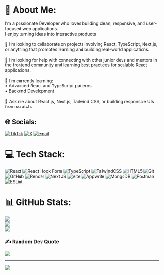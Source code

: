 # 💫 About Me:
I’m a passionate Developer who loves building clean, responsive, and user-focused web applications. <br>I enjoy turning ideas into interactive products<br><br>👯 I’m looking to collaborate on projects involving React, TypeScript, Next.js, or anything that promotes learning and building real-world applications.<br><br>🤝 I’m looking for help with connecting with other junior devs and mentors in the frontend community and learning best practices for scalable React applications.<br><br>🌱 I’m currently learning:<br>	•	Advanced  React and TypeScript patterns<br>	•	Backend Development<br><br>💬 Ask me about React.js, Next.js, Tailwind CSS, or building responsive UIs from scratch.<br>


## 🌐 Socials:
[![TikTok](https://img.shields.io/badge/TikTok-%23000000.svg?logo=TikTok&logoColor=white)](https://tiktok.com/@teajhaney) [![X](https://img.shields.io/badge/X-black.svg?logo=X&logoColor=white)](https://x.com/seobinim) [![email](https://img.shields.io/badge/Email-D14836?logo=gmail&logoColor=white)](mailto:teajhaney@gmail.com) 

# 💻 Tech Stack:
![React](https://img.shields.io/badge/react-%2320232a.svg?style=for-the-badge&logo=react&logoColor=%2361DAFB) ![React Hook Form](https://img.shields.io/badge/React%20Hook%20Form-%23EC5990.svg?style=for-the-badge&logo=reacthookform&logoColor=white) ![TypeScript](https://img.shields.io/badge/typescript-%23007ACC.svg?style=for-the-badge&logo=typescript&logoColor=white) ![TailwindCSS](https://img.shields.io/badge/tailwindcss-%2338B2AC.svg?style=for-the-badge&logo=tailwind-css&logoColor=white) ![HTML5](https://img.shields.io/badge/html5-%23E34F26.svg?style=for-the-badge&logo=html5&logoColor=white) ![Git](https://img.shields.io/badge/git-%23F05033.svg?style=for-the-badge&logo=git&logoColor=white) ![GitHub](https://img.shields.io/badge/github-%23121011.svg?style=for-the-badge&logo=github&logoColor=white) ![Render](https://img.shields.io/badge/Render-%46E3B7.svg?style=for-the-badge&logo=render&logoColor=white) ![Next JS](https://img.shields.io/badge/Next-black?style=for-the-badge&logo=next.js&logoColor=white) ![Vite](https://img.shields.io/badge/vite-%23646CFF.svg?style=for-the-badge&logo=vite&logoColor=white) ![Appwrite](https://img.shields.io/badge/Appwrite-%23FD366E.svg?style=for-the-badge&logo=appwrite&logoColor=white) ![MongoDB](https://img.shields.io/badge/MongoDB-%234ea94b.svg?style=for-the-badge&logo=mongodb&logoColor=white) ![Postman](https://img.shields.io/badge/Postman-FF6C37?style=for-the-badge&logo=postman&logoColor=white) ![ESLint](https://img.shields.io/badge/ESLint-4B3263?style=for-the-badge&logo=eslint&logoColor=white)
# 📊 GitHub Stats:
![](https://github-readme-stats.vercel.app/api?username=teajhaney&theme=blue-green&hide_border=false&include_all_commits=true&count_private=true)<br/>
![](https://nirzak-streak-stats.vercel.app/?user=teajhaney&theme=blue-green&hide_border=false)<br/>
![](https://github-readme-stats.vercel.app/api/top-langs/?username=teajhaney&theme=blue-green&hide_border=false&include_all_commits=true&count_private=true&layout=compact)

### ✍️ Random Dev Quote
![](https://quotes-github-readme.vercel.app/api?type=horizontal&theme=radical)

---
[![](https://visitcount.itsvg.in/api?id=teajhaney&icon=0&color=0)](https://visitcount.itsvg.in)

<!-- Proudly created with GPRM ( https://gprm.itsvg.in ) -->
